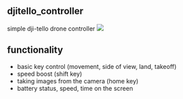 ## djitello_controller
simple dji-tello drone controller
![](https://i.imgur.com/HW7YimT.png)

## functionality
* basic key control (movement, side of view, land, takeoff)
* speed boost (shift key)
* taking images from the camera (home key)
* battery status, speed, time on the screen
